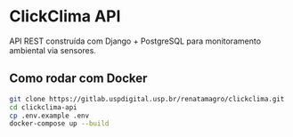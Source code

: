 # ClickClima API

API REST construída com Django + PostgreSQL para monitoramento ambiental via sensores.

## Como rodar com Docker

```bash
git clone https://gitlab.uspdigital.usp.br/renatamagro/clickclima.git
cd clickclima-api
cp .env.example .env
docker-compose up --build
